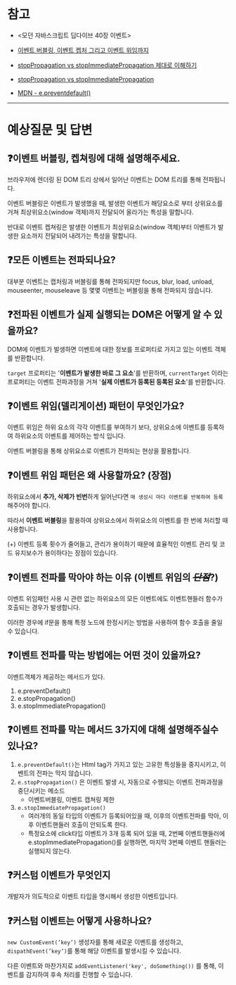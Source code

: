 # 참고

- <모던 자바스크립트 딥다이브 40장 이벤트>

- [이벤트 버블링, 이벤트 켑처 그리고 이벤트 위임까지](https://joshua1988.github.io/web-development/javascript/event-propagation-delegation/#eventstoppropagation)

- [stopPropagation vs stopImmediatePropagation 제대로 이해하기](https://medium.com/%EC%98%A4%EB%8A%98%EC%9D%98-%ED%94%84%EB%A1%9C%EA%B7%B8%EB%9E%98%EB%B0%8D/stoppropagation-vs-stopimmediatepropagation-%EC%A0%9C%EB%8C%80%EB%A1%9C-%EC%9D%B4%ED%95%B4%ED%95%98%EA%B8%B0-75edaaed7841)

- [stopPropagation vs stopImmediatePropagation](https://jooonho.com/web/2021-10-11-dom-event/)

- [MDN - e.preventdefault()](https://developer.mozilla.org/ko/docs/Web/API/Event/preventDefault)

---

# 예상질문 및 답변

## ❓이벤트 버블링, 켑쳐링에 대해 설명해주세요.

브라우저에 렌더링 된 DOM 트리 상에서 일어난 이벤트는 DOM 트리를 통해 전파됩니다.

이벤트 버블링은 이벤트가 발생했을 때, 발생한 이벤트가 해당요소로 부터 상위요소를 거쳐 최상위요소(window 객체)까지 전달되어 올라가는 특성을 말합니다.

반대로 이벤트 켑쳐링은 발생한 이벤트가 최상위요소(window 객체)부터 이벤트가 발생한 요소까지 전달되어 내려가는 특성을 말합니다.

## ❓모든 이벤트는 전파되나요?

대부분 이벤트는 캡처링과 버블링를 통해 전파되지만 focus, blur, load, unload, mouseenter, mouseleave 등 몇몇 이벤트는 버블링을 통해 전파되지 않습니다.

## ❓전파된 이벤트가 실제 실행되는 DOM은 어떻게 알 수 있을까요?

DOM에 이벤트가 발생하면 이벤트에 대한 정보를 프로퍼티로 가지고 있는 이벤트 객체를 반환합니다.

`target` 프로퍼티는 '**이벤트가 발생한 바로 그 요소**'를 반환하며, `currentTarget` 이라는 프로퍼티는 이벤트 전파과정을 거쳐 '**실제 이벤트가 등록된 등록된 요소**'를 반환합니다.

## ❓이벤트 위임(델리게이션) 패턴이 무엇인가요?

이벤트 위임은 하위 요소의 각각 이벤트를 부여하기 보다, 상위요소에 이벤트를 등록하여 하위요소의 이벤트를 제어하는 방식 입니다.

이벤트 버블링을 통해 상위요소로 이벤트가 전파되는 현상을 활용합니다.

## ❓이벤트 위임 패턴은 왜 사용할까요? (장점)

하위요소에서 **추가, 삭제가 빈번**하게 일어난다면 `매 생성시 마다 이벤트를 반복하여 등록`해주어야 합니다.

따라서 **이벤트 버블링**을 활용하여 상위요소에서 하위요소의 이벤트를 한 번에 처리할 때 사용합니다.

(+) 이벤트 등록 횟수가 줄어들고, 관리가 용이하기 때문에 효율적인 이벤트 관리 및 코드 유지보수가 용이하다는 장점이 있습니다.

## ❓이벤트 전파를 막아야 하는 이유 (이벤트 위임의 _~~단점~~_?)

이벤트 위임패턴 사용 시 관련 없는 하위요소의 모든 이벤트에도 이벤트핸들러 함수가 호출되는 경우가 발생합니다.

이러한 경우에 if문을 통해 특정 노드에 한정시키는 방법을 사용하여 함수 호출을 줄일 수 있습니다.

## ❓이벤트 전파를 막는 방법에는 어떤 것이 있을까요?

이벤트객체가 제공하는 메서드가 있다.

1.  e.preventDefault()
2.  e.stopPropagation()
3.  e.stopImmediatePropagation()

## ❓이벤트 전파를 막는 메서드 3가지에 대해 설명해주실수 있나요?

1. `e.preventDefault()`는 Html tag가 가지고 있는 고유한 특성들을 중지시키고, 이벤트의 전파는 막지 않습니다.
2. `e.stopPropagation()` 은 이벤트 발생 시, 자동으로 수행되는 이벤트 전파과정을 중단시키는 메소드
   - 이벤트버블링, 이벤트 캡쳐링 제한
3. `e.stopImmediatePropagation()`
   - 여러개의 동일 타입의 이벤트가 등록되어있을 때, 이후의 이벤트전파를 막아, 이후 이벤트핸들러 호출이 안되도록 한다.
   - 특정요소에 click타입 이벤트가 3개 등록 되어 있을 때, 2번째 이벤트핸들러에 e.stopImmediatePropagation()를 실행하면, 마지막 3번째 이벤트 핸들러는 실행되지 않는다.

## ❓커스텀 이벤트가 무엇인지

개발자가 의도적으로 이벤트 타입을 명시해서 생성한 이벤트입니다.

## ❓커스텀 이벤트는 어떻게 사용하나요?

`new CustomEvent(’key’)` 생성자를 통해 새로운 이벤트를 생성하고, `dispathEvent(’key’)`를 통해 해당 이벤트를 발생시킬 수 있습니다.

다른 이벤트와 마찬가지로 `addEventListener('key', doSomething())` 를 통해, 이벤트를 감지하여 후속 처리를 진행할 수 있습니다.
